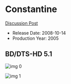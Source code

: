 # Constantine

[Discussion Post](https://www.avsforum.com/threads/bass-eq-for-filtered-movies.2995212/post-57525910)

* Release Date: 2008-10-14
* Production Year: 2005

## BD/DTS-HD 5.1

![img 0](https://i.imgur.com/ejBEJs9.jpg)

![img 1](https://i.imgur.com/XIKnRaB.jpg)

